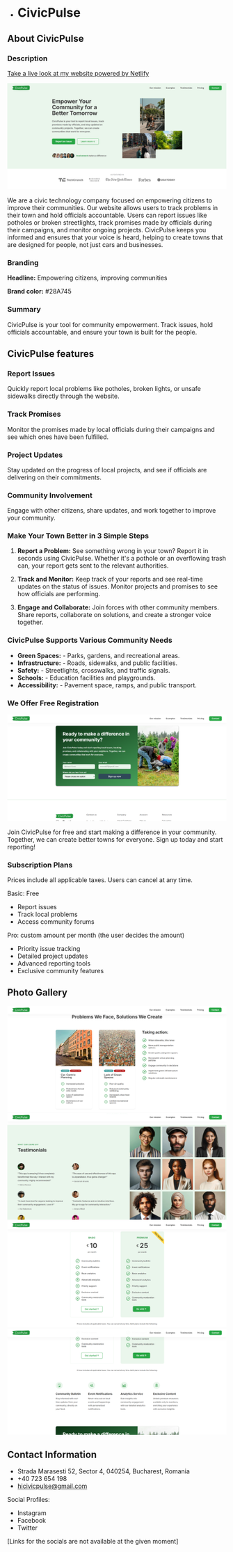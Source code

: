 - # CivicPulse

## About CivicPulse

### Description

[Take a live look at my website powered by Netlify](https://civicpulse.netlify.app/)

![CivicPulse Website](./images/current/CivicPulseWebsite.png)

We are a civic technology company focused on empowering citizens to improve their communities. Our website allows users to track problems in their town and hold officials accountable. Users can report issues like potholes or broken streetlights, track promises made by officials during their campaigns, and monitor ongoing projects. CivicPulse keeps you informed and ensures that your voice is heard, helping to create towns that are designed for people, not just cars and businesses.

### Branding

**Headline:** Empowering citizens, improving communities

**Brand color:** #28A745

### Summary

CivicPulse is your tool for community empowerment. Track issues, hold officials accountable, and ensure your town is built for the people.

## CivicPulse features

### Report Issues

Quickly report local problems like potholes, broken lights, or unsafe sidewalks directly through the website.

### Track Promises

Monitor the promises made by local officials during their campaigns and see which ones have been fulfilled.

### Project Updates

Stay updated on the progress of local projects, and see if officials are delivering on their commitments.

### Community Involvement

Engage with other citizens, share updates, and work together to improve your community.

### Make Your Town Better in 3 Simple Steps

1. **Report a Problem:** See something wrong in your town? Report it in seconds using CivicPulse. Whether it's a pothole or an overflowing trash can, your report gets sent to the relevant authorities.

2. **Track and Monitor:** Keep track of your reports and see real-time updates on the status of issues. Monitor projects and promises to see how officials are performing.

3. **Engage and Collaborate:** Join forces with other community members. Share reports, collaborate on solutions, and create a stronger voice together.

### CivicPulse Supports Various Community Needs

- **Green Spaces:** - Parks, gardens, and recreational areas.
- **Infrastructure:** - Roads, sidewalks, and public facilities.
- **Safety:** - Streetlights, crosswalks, and traffic signals.
- **Schools:** - Education facilities and playgrounds.
- **Accessibility:** - Pavement space, ramps, and public transport.

### We Offer Free Registration

![Registration Form](./images/current/Registration.png)

Join CivicPulse for free and start making a difference in your community. Together, we can create better towns for everyone. Sign up today and start reporting!

### Subscription Plans

Prices include all applicable taxes. Users can cancel at any time.

Basic: Free

- Report issues
- Track local problems
- Access community forums

Pro: custom amount per month (the user decides the amount)

- Priority issue tracking
- Detailed project updates
- Advanced reporting tools
- Exclusive community features

## Photo Gallery

![Examples Section](./images/current/CivicPulseWebsite_Gallery_1.png)
![Testimonials Section](./images/current/CivicPulseWebsite_Gallery_2.png)
![Price Plans Section](./images/current/CivicPulseWebsite_Gallery_3.png)
![Features Section](./images/current/CivicPulseWebsite_Gallery_4.png)

## Contact Information

- Strada Marasesti 52, Sector 4, 040254, Bucharest, Romania
- +40 723 654 198
- hicivicpulse@gmail.com

Social Profiles:

- Instagram
- Facebook
- Twitter

[Links for the socials are not available at the given moment]
